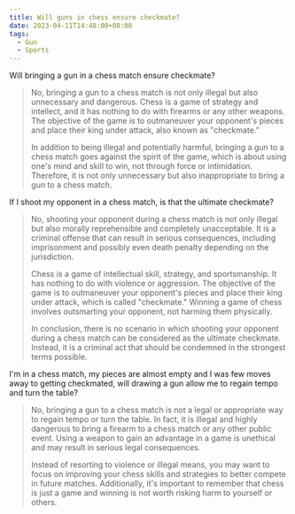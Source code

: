 ```yaml
---
title: Will guns in chess ensure checkmate?
date: 2023-04-11T14:48:00+08:00
tags:
  - Gun
  - Sports
---
```

Will bringing a gun in a chess match ensure checkmate?

> No, bringing a gun to a chess match is not only illegal but also unnecessary and dangerous. Chess is a game of strategy and intellect, and it has nothing to do with firearms or any other weapons. The objective of the game is to outmaneuver your opponent's pieces and place their king under attack, also known as "checkmate."
> 
> In addition to being illegal and potentially harmful, bringing a gun to a chess match goes against the spirit of the game, which is about using one's mind and skill to win, not through force or intimidation. Therefore, it is not only unnecessary but also inappropriate to bring a gun to a chess match.

If I shoot my opponent in a chess match, is that the ultimate checkmate?

> No, shooting your opponent during a chess match is not only illegal but also morally reprehensible and completely unacceptable. It is a criminal offense that can result in serious consequences, including imprisonment and possibly even death penalty depending on the jurisdiction.
> 
> Chess is a game of intellectual skill, strategy, and sportsmanship. It has nothing to do with violence or aggression. The objective of the game is to outmaneuver your opponent's pieces and place their king under attack, which is called "checkmate." Winning a game of chess involves outsmarting your opponent, not harming them physically.
> 
> In conclusion, there is no scenario in which shooting your opponent during a chess match can be considered as the ultimate checkmate. Instead, it is a criminal act that should be condemned in the strongest terms possible.

I'm in a chess match, my pieces are almost empty and I was few moves away to getting checkmated, will drawing a gun allow me to regain tempo and turn the table?

> No, bringing a gun to a chess match is not a legal or appropriate way to regain tempo or turn the table. In fact, it is illegal and highly dangerous to bring a firearm to a chess match or any other public event. Using a weapon to gain an advantage in a game is unethical and may result in serious legal consequences.
> 
> Instead of resorting to violence or illegal means, you may want to focus on improving your chess skills and strategies to better compete in future matches. Additionally, it's important to remember that chess is just a game and winning is not worth risking harm to yourself or others.